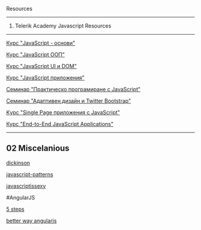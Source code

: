  Resources

--------------------------------------------------------------------------
01. Telerik Academy Javascript Resources
--------------------------------------------------------------------------

[Курс "JavaScript - основи"](https://telerikacademy.com/Courses/Courses/Details/173)

[Курс "JavaScript ООП"](https://telerikacademy.com/Courses/Courses/Details/179)

[Курс "JavaScript UI и DOM"](https://telerikacademy.com/Courses/Courses/Details/178)

[Курс "JavaScript приложения"](https://telerikacademy.com/Courses/Courses/Details/182)

[Семинар "Практическо програмиране с JavaScript"](https://telerikacademy.com/Courses/Courses/Details/70)

[Семинар "Адаптивен дизайн и Twitter Bootstrap"](https://telerikacademy.com/Courses/Courses/Details/184)

[Kурс "Single Page приложения с JavaScript"](https://telerikacademy.com/Courses/Courses/Details/189)

[Курс "End-to-End JavaScript Applications"](https://telerikacademy.com/Courses/Courses/Details/192)

--------------------------------------------------------------------------
02 Miscelanious
--------------------------------------------------------------------------

[dickinson](http://users.dickinson.edu/~braught/courses/cs131s99/)

[javascript-patterns](http://shichuan.github.io/javascript-patterns/)

[javascriptissexy](http://javascriptissexy.com/)

#AngularJS

[5 steps](http://blog.revolunet.com/blog/2013/06/01/starting-with-angularjs/)

[better way angularjs](https://thinkster.io/a-better-way-to-learn-angularjs/)
